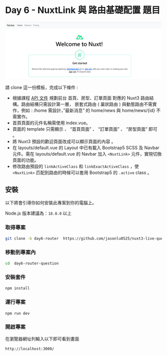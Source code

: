 # Day 6 - NuxtLink 與 路由基礎配置 題目

![題目示意圖](image.png)

請 clone 這一份模板，完成以下條件 :
- 根據課程 [API 文件](https://nuxr3.zeabur.app/swagger/#/) 規劃前台 首頁、房型、訂單頁面 對應的 Nuxt3 路由結構。路由結構只需設計第一層， 嵌套式路由 ( 巢狀路由 ) 與動態路由不需實作，例如 : /home 需設計，”最新消息” 的 home/news  與 home/news/{id} 不需實作。
- 首頁頁面的元件名稱需使用 index.vue。
- 頁面的 template 只需顯示 、 “首頁頁面” 、 “訂單頁面” 、 “房型頁面”  即可 。
- 將 Nuxt3 預設的歡迎頁面改成可以顯示頁面的內容 。
- 在 layouts/default.vue 的 Layout 中已有載入 Bootstrap5 SCSS 及 Navbar 元件。需在 layouts/default.vue 的 Navbar 加入 `<NuxtLink>` 元件，實現切換頁面的功能。
- 修改路由預設的 `linkActiveClass` 和 `linkExactActiveClass` ，使 `<NuxtLink>` 匹配到路由的時候可以套用 Bootstrap5 的 `.active` class 。


## 安裝

以下將會引導你如何安裝此專案到你的電腦上。

Node.js 版本建議為：`18.0.0` 以上

### 取得專案

```bash
git clone -b day6-router  https://github.com/jasonlu0525/nuxt3-live-question.git day6-router-question
```

### 移動到專案內

```bash
cd  day6-router-question
```

### 安裝套件

```bash
npm install
```

### 運行專案

```bash
npm run dev
```

### 開啟專案

在瀏覽器網址列輸入以下即可看到畫面

```bash
http://localhost:3000/
```